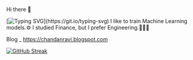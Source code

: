Hi there 👋

[![Typing SVG](https://readme-typing-svg.demolab.com?font=Fira+Code&pause=1000&color=1541F7&width=435&lines=Greetings%2C+I'm+Chandan+Ravi.;it's+great+to+see+you😊.)](https://git.io/typing-svg)
I like to train Machine Learning models.⚙️
I studied Finance, but I prefer Engineering.🧑🏻‍💻

Blog _ https://chandanravi.blogspot.com

[![GitHub Streak](https://streak-stats.demolab.com?user=chandanravic&theme=highcontrast)](https://git.io/streak-stats)



